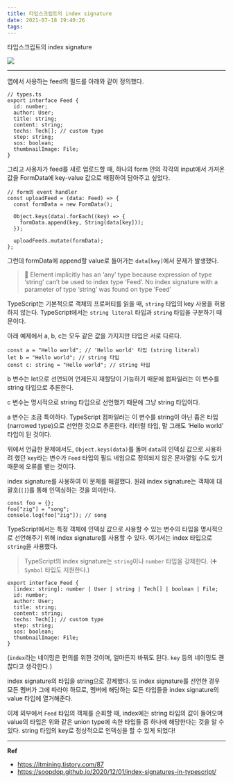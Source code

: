 ```yaml
---
title: 타입스크립트의 index signature
date: 2021-07-18 19:40:26
tags:
---
```


타입스크립트의 index signature

<!-- more -->

<img src="/images/thumbnails/typescript-thumbnail.jpeg" />

---

앱에서 사용하는 feed의 필드를 아래와 같이 정의했다.

```tsx
// types.ts
export interface Feed {
  id: number;
  author: User;
  title: string;
  content: string;
  techs: Tech[]; // custom type
  step: string;
  sos: boolean;
  thumbnailImage: File;
}
```

그리고 사용자가 feed를 새로 업로드할 때, 하나의 form 안의 각각의 input에서 가져온 값을 FormData에 key-value 값으로 매핑하여 담아주고 싶었다.

```tsx
// form의 event handler
const uploadFeed = (data: Feed) => {
  const formData = new FormData();

  Object.keys(data).forEach((key) => {
    formData.append(key, String(data[key]));
  });

  uploadFeeds.mutate(formData);
};
```

그런데 formData에 append할 value로 들어가는 `data[key]`에서 문제가 발생했다.

> 🚨 Element implicitly has an ‘any’ type because expression of type ‘string’ can’t be used to index type ‘Feed’. No index signature with a parameter of type ‘string’ was found on type ‘Feed’

TypeScript는 기본적으로 객체의 프로퍼티를 읽을 때, `string` 타입의 key 사용을 허용하지 않는다. TypeScript에서는 `string literal` 타입과 `string` 타입을 구분하기 때문이다.

아래 예제에서 a, b, c는 모두 같은 값을 가지지만 타입은 서로 다르다.

```tsx
const a = "Hello world"; // 'Hello world' 타입 (string literal)
let b = "Hello world"; // string 타입
const c: string = "Hello world"; // string 타입
```

b 변수는 let으로 선언되어 언제든지 재할당이 가능하기 때문에 컴파일러는 이 변수를 string 타입으로 추론한다.

c 변수는 명시적으로 string 타입으로 선언했기 때문에 그냥 string 타입이다.

a 변수는 조금 특이하다. TypeScript 컴파일러는 이 변수를 string이 아닌 좁은 타입(narrowed type)으로 선언한 것으로 추론한다. 리터럴 타입, 말 그래도 ‘Hello world’ 타입이 된 것이다.

위에서 언급한 문제에서도, `Object.keys(data)`를 돌며 `data`의 인덱싱 값으로 사용하려 했던 `key`라는 변수가 `Feed` 타입의 필드 네임으로 정의되지 않은 문자열일 수도 있기 때문에 오류를 뱉는 것이다.

index signature를 사용하여 이 문제를 해결했다. 원래 index signature는 객체에 대괄호(`[]`)를 통해 인덱싱하는 것을 의미한다.

```tsx
const foo = {};
foo["zig"] = "song";
console.log(foo["zig"]); // song
```

TypeScript에서는 특정 객체에 인덱싱 값으로 사용할 수 있는 변수의 타입을 명시적으로 선언해주기 위해 index signature를 사용할 수 있다. 여기서는 index 타입으로 `string`을 사용했다.

> TypeScript의 index signature는 `string`이나 `number` 타입을 강제한다.
> (➕ `Symbol` 타입도 지원한다.)

```tsx
export interface Feed {
  [index: string]: number | User | string | Tech[] | boolean | File;
  id: number;
  author: User;
  title: string;
  content: string;
  techs: Tech[]; // custom type
  step: string;
  sos: boolean;
  thumbnailImage: File;
}
```

(`index`라는 네이밍은 편의를 위한 것이며, 얼마든지 바꿔도 된다. `key` 등의 네이밍도 괜찮다고 생각한다.)

index signature의 타입을 string으로 강제했다. 또 index signature를 선언한 경우 모든 멤버가 그에 따라야 하므로, 멤버에 해당하는 모든 타입들을 index signature의 value 타입에 열거해준다.

이제 외부에서 `Feed` 타입의 객체를 순회할 때, index에는 string 타입의 값이 들어오며 value의 타입은 위와 같은 union type에 속한 타입들 중 하나에 해당한다는 것을 알 수 있다. string 타입의 key로 정상적으로 인덱싱을 할 수 있게 되었다!

---

**Ref**

- https://itmining.tistory.com/87
- https://soopdop.github.io/2020/12/01/index-signatures-in-typescript/
